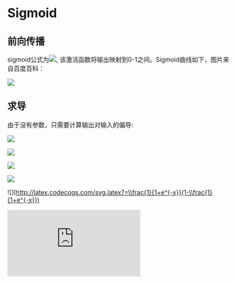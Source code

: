 # Sigmoid

## 前向传播
sigmoid公式为![](http://latex.codecogs.com/svg.latex?S(x)=\\frac{1}{1+e^{-x}}), 该激活函数将输出映射到0-1之间。Sigmoid曲线如下，图片来自百度百科：

<img src="https://github.com/GuanyunFeng/NpNN-Numpy-Neural-Network/blob/main/fig/sigmoid.png">

## 求导

由于没有参数，只需要计算输出对输入的偏导:

![](http://latex.codecogs.com/svg.latex?\\frac{\\partial{S(x)}}{\\partial{x}})

![](http://latex.codecogs.com/svg.latex?=\\frac{e^{-x}}{(1+e^{-x})^2})

![](http://latex.codecogs.com/svg.latex?=\\frac{1+e^(-x)-1}{(1+e^{-x})^2})

![](http://latex.codecogs.com/svg.latex?=\\frac{1}{1+e^{-x}}-\\frac{1}{(1+e^{-x})^2})

![](http://latex.codecogs.com/svg.latex?=\\frac{1}{1+e^{-x}}(1-\\frac{1}{1+e^{-x}})

![](http://latex.codecogs.com/svg.latex?=S(x)(1-S(x)))
